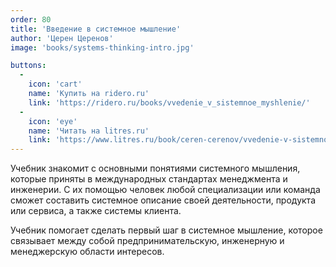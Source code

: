 ```yaml
---
order: 80
title: 'Введение в системное мышление'
author: 'Церен Церенов'
image: 'books/systems-thinking-intro.jpg'

buttons:
  -
    icon: 'cart'
    name: 'Купить на ridero.ru'
    link: 'https://ridero.ru/books/vvedenie_v_sistemnoe_myshlenie/'
  -
    icon: 'eye'
    name: 'Читать на litres.ru'
    link: 'https://www.litres.ru/book/ceren-cerenov/vvedenie-v-sistemnoe-myshlenie-67689035/'
---
```


Учебник знакомит с основными понятиями системного мышления, которые приняты в международных стандартах менеджмента и инженерии. С их помощью человек любой специализации или команда сможет составить системное описание своей деятельности, продукта или сервиса, а также системы клиента.

Учебник помогает сделать первый шаг в системное мышление, которое связывает между собой предпринимательскую, инженерную и менеджерскую области интересов.

